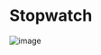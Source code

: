 # Stopwatch

![image](https://github.com/Ajay84sia/Mini-Projects/assets/98752820/21331c3c-96c4-4075-9022-6e3ca71cdd74)
